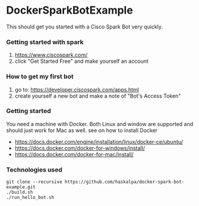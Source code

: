 # DockerSparkBotExample
This should get you started with a Cisco Spark Bot very quickly.

### Getting started with spark 
1. https://www.ciscospark.com/
2. click "Get Started Free" and make yourself an account

### How to get my first bot
1. go to: https://developer.ciscospark.com/apps.html
2. create yourself a new bot and make a note of "Bot's Access Token"

### Getting started
You need a machine with Docker. Both Linux and window are supported and should just work for Mac as well.
see on how to install Docker
- https://docs.docker.com/engine/installation/linux/docker-ce/ubuntu/
- https://docs.docker.com/docker-for-windows/install/
- https://docs.docker.com/docker-for-mac/install/

### Technologies used

```
git clone --recursive https://github.com/haskalpa/docker-spark-bot-example.git
./build.sh 
./run_hello_bot.sh 
```
